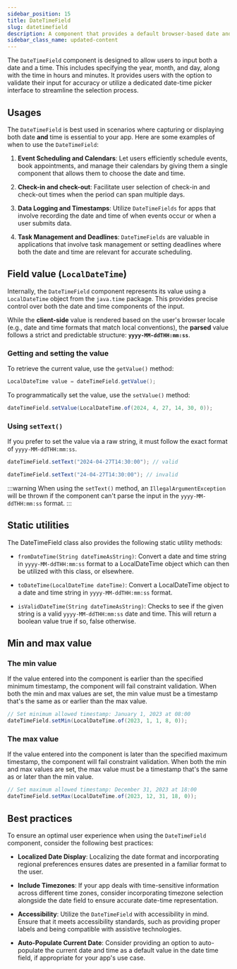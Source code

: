 ```yaml
---
sidebar_position: 15
title: DateTimeField
slug: datetimefield
description: A component that provides a default browser-based date and time picker for selecting both date and time through a single input field.
sidebar_class_name: updated-content
---
```


<DocChip chip='shadow' />
<DocChip chip='name' label="dwc-field" />
<DocChip chip='since' label='23.02' />
<JavadocLink type="foundation" location="com/webforj/component/field/DateTimeField" top='true'/>

<ParentLink parent="Field" />

The `DateTimeField` component is designed to allow users to input both a date and a time. This includes specifying the year, month, and day, along with the time in hours and minutes. It provides users with the option to validate their input for accuracy or utilize a dedicated date-time picker interface to streamline the selection process.

<ComponentDemo 
path='/webforj/datetimefield?' 
javaE='https://raw.githubusercontent.com/webforj/webforj-documentation/refs/heads/main/src/main/java/com/webforj/samples/views/fields/datetimefield/DateTimeFieldView.java'
/>

## Usages

The `DateTimeField` is best used in scenarios where capturing or displaying both date **and** time is essential to your app. Here are some examples of when to use the `DateTimeField`:

1. **Event Scheduling and Calendars**: Let users efficiently schedule events, book appointments, and manage their calendars by giving them a single component that allows them to choose the date and time.
<!-- vale off -->
2. **Check-in and check-out**: Facilitate user selection of check-in and check-out times when the period can span multiple days.
<!-- vale on -->
3. **Data Logging and Timestamps**: Utilize `DateTimeFields` for apps that involve recording the date and time of when events occur or when a user submits data.

4. **Task Management and Deadlines**: `DateTimeFields` are valuable in applications that involve task management or setting deadlines where both the date and time are relevant for accurate scheduling.

## Field value (`LocalDateTime`)

Internally, the `DateTimeField` component represents its value using a `LocalDateTime` object from the `java.time` package. This provides precise control over both the date and time components of the input.

While the **client-side** value is rendered based on the user's browser locale (e.g., date and time formats that match local conventions), the **parsed** value follows a strict and predictable structure: **`yyyy-MM-ddTHH:mm:ss`**.

### Getting and setting the value

To retrieve the current value, use the `getValue()` method:

```java
LocalDateTime value = dateTimeField.getValue();
```

To programmatically set the value, use the `setValue()` method:

```java
dateTimeField.setValue(LocalDateTime.of(2024, 4, 27, 14, 30, 0));
```

### Using `setText()`

If you prefer to set the value via a raw string, it must follow the exact format of `yyyy-MM-ddTHH:mm:ss`.

```java
dateTimeField.setText("2024-04-27T14:30:00"); // valid

dateTimeField.setText("24-04-27T14:30:00"); // invalid
```

:::warning
 When using the `setText()` method, an `IllegalArgumentException` will be thrown if the component can't parse the input in the `yyyy-MM-ddTHH:mm:ss` format.
:::

## Static utilities 

The DateTimeField class also provides the following static utility methods:

- `fromDateTime(String dateTimeAsString)`: Convert a date and time string in `yyyy-MM-ddTHH:mm:ss` format to a LocalDateTime object which can then be utilized with this class, or elsewhere.

- `toDateTime(LocalDateTime dateTime)`: Convert a LocalDateTime object to a date and time string in `yyyy-MM-ddTHH:mm:ss` format.

- `isValidDateTime(String dateTimeAsString)`: Checks to see if the given string is a valid `yyyy-MM-ddTHH:mm:ss` date and time. This will return a boolean value true if so, false otherwise.

## Min and max value

### The min value

If the value entered into the component is earlier than the specified minimum timestamp, the component will fail constraint validation. When both the min and max values are set, the min value must be a timestamp that's the same as or earlier than the max value.

```java
// Set minimum allowed timestamp: January 1, 2023 at 08:00
dateTimeField.setMin(LocalDateTime.of(2023, 1, 1, 8, 0));
```

### The max value

If the value entered into the component is later than the specified maximum timestamp, the component will fail constraint validation. When both the min and max values are set, the max value must be a timestamp that's the same as or later than the min value.

```java
// Set maximum allowed timestamp: December 31, 2023 at 18:00
dateTimeField.setMax(LocalDateTime.of(2023, 12, 31, 18, 0));
```

## Best practices

To ensure an optimal user experience when using the `DateTimeField` component, consider the following best practices:

- **Localized Date Display**: Localizing the date format and incorporating regional preferences ensures dates are presented in a familiar format to the user.

- **Include Timezones**: If your app deals with time-sensitive information across different time zones, consider incorporating timezone selection alongside the date field to ensure accurate date-time representation.

- **Accessibility**: Utilize the `DateTimeField` with accessibility in mind. Ensure that it meets accessibility standards, such as providing proper labels and being compatible with assistive technologies.

- **Auto-Populate Current Date**: Consider providing an option to auto-populate the current date and time as a default value in the date time field, if appropriate for your app's use case.

<GiscusComments />